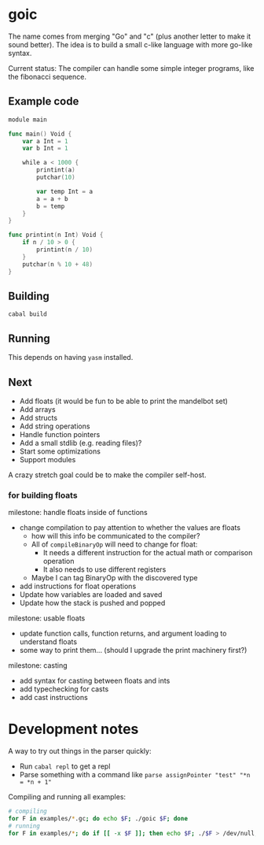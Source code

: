 
# goic

The name comes from merging "Go" and "c" (plus another letter to make it sound better).
The idea is to build a small c-like language with more go-like syntax.

Current status: The compiler can handle some simple integer programs, like the
fibonacci sequence.

## Example code

```go
module main

func main() Void {
    var a Int = 1
    var b Int = 1

    while a < 1000 {
        printint(a)
        putchar(10)

        var temp Int = a
        a = a + b
        b = temp
    }
}

func printint(n Int) Void {
    if n / 10 > 0 {
        printint(n / 10)
    }
    putchar(n % 10 + 48)
}
```

## Building

`cabal build`

## Running

This depends on having `yasm` installed.

## Next

- Add floats (it would be fun to be able to print the mandelbot set)
- Add arrays
- Add structs
- Add string operations
- Handle function pointers
- Add a small stdlib (e.g. reading files)?
- Start some optimizations
- Support modules

A crazy stretch goal could be to make the compiler self-host.

### for building floats

milestone: handle floats inside of functions

- change compilation to pay attention to whether the values are floats
    - how will this info be communicated to the compiler?
    - All of `compileBinaryOp` will need to change for float:
        - It needs a different instruction for the actual math or comparison
          operation
        - It also needs to use different registers
    - Maybe I can tag BinaryOp with the discovered type
- add instructions for float operations
- Update how variables are loaded and saved
- Update how the stack is pushed and popped

milestone: usable floats

- update function calls, function returns, and argument loading to understand floats
- some way to print them... (should I upgrade the print machinery first?)

milestone: casting

- add syntax for casting between floats and ints
- add typechecking for casts
- add cast instructions

# Development notes

A way to try out things in the parser quickly:

- Run `cabal repl` to get a repl
- Parse something with a command like `parse assignPointer "test" "*n = *n + 1"`

Compiling and running all examples:

```bash
# compiling
for F in examples/*.gc; do echo $F; ./goic $F; done
# running
for F in examples/*; do if [[ -x $F ]]; then echo $F; ./$F > /dev/null; fi; done
```
